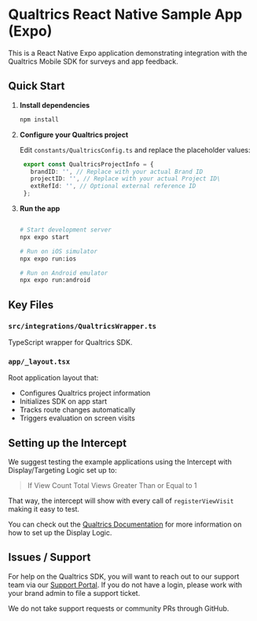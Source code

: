 # Qualtrics React Native Sample App (Expo)

This is a React Native Expo application demonstrating integration with the Qualtrics Mobile SDK for surveys and app feedback.

## Quick Start

1. **Install dependencies**

   ```bash
   npm install
   ```

2. **Configure your Qualtrics project**

   Edit `constants/QualtricsConfig.ts` and replace the placeholder values:

   ```typescript
    export const QualtricsProjectInfo = {
      brandID: '', // Replace with your actual Brand ID
      projectID: '', // Replace with your actual Project ID\
      extRefId: '', // Optional external reference ID
    };
   ```

3. **Run the app**

   ```bash

   # Start development server
   npx expo start
   
   # Run on iOS simulator
   npx expo run:ios
   
   # Run on Android emulator  
   npx expo run:android
   ```

## Key Files

### `src/integrations/QualtricsWrapper.ts`

TypeScript wrapper for Qualtrics SDK.

### `app/_layout.tsx`

Root application layout that:

- Configures Qualtrics project information
- Initializes SDK on app start
- Tracks route changes automatically
- Triggers evaluation on screen visits

## Setting up the Intercept

We suggest testing the example applications using the Intercept with Display/Targeting Logic set up to:

> If View Count Total Views Greater Than or Equal to 1

That way, the intercept will show with every call of `registerViewVisit` making it easy to test.

You can check out the [Qualtrics Documentation](https://api.qualtrics.com/f23ebb864cba1-getting-started-with-react-native-sdk) for more information on how to set up the Display Logic.

## Issues / Support

For help on the Qualtrics SDK, you will want to reach out to our support team via our [Support Portal](https://www.qualtrics.com/support/). If you do not have a login, please work with your brand admin to file a support ticket.

We do not take support requests or community PRs through GitHub.
